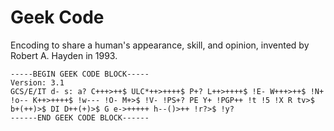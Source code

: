 # Geek Code
Encoding to share a human's appearance, skill, and opinion, invented by Robert A. Hayden in 1993.

```
-----BEGIN GEEK CODE BLOCK-----
Version: 3.1
GCS/E/IT d- s: a? C+++>++$ ULC*++>++++$ P+? L++>++++$ !E- W+++>++$ !N+ !o-- K++>++++$ !w--- !O- M+>$ !V- !PS+? PE Y+ !PGP++ !t !5 !X R tv>$ b+(++)>$ DI D++(+)>$ G e->+++++ h--()>++ !r?>$ !y?
------END GEEK CODE BLOCK------
```
